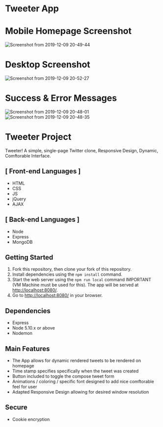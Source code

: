 # Tweeter App

# Mobile Homepage Screenshot
![Screenshot from 2019-12-09 20-49-44](https://user-images.githubusercontent.com/48977789/70494126-5a0f7d00-1ac7-11ea-93f4-5d01947f3e12.png)
# Desktop Screenshot
![Screenshot from 2019-12-09 20-52-27](https://user-images.githubusercontent.com/48977789/70493866-73fc9000-1ac6-11ea-923c-8136c184233d.png)
# Success & Error Messages
![Screenshot from 2019-12-09 20-48-01](https://user-images.githubusercontent.com/48977789/70493869-74952680-1ac6-11ea-889e-1f1a3d16fbaf.png)
![Screenshot from 2019-12-09 20-48-35](https://user-images.githubusercontent.com/48977789/70493868-74952680-1ac6-11ea-9ac0-6bdaa36ecf25.png)

# Tweeter Project

Tweeter! A simple, single-page Twitter clone, Responsive Design, Dynamic, Comftorable Interface.

## [ Front-end Languages ]
- HTML 
- CSS 
- JS 
- jQuery 
- AJAX 

## [ Back-end Languages ]
- Node
- Express 
- MongoDB

## Getting Started

1. Fork this repository, then clone your fork of this repository.
2. Install dependencies using the `npm install` command.
3. Start the web server using the `npm run local` command IMPORTANT (VM Machine must be used for this). The app will be served at <http://localhost:8080/>.
4. Go to <http://localhost:8080/> in your browser.

## Dependencies
- Express
- Node 5.10.x or above
- Nodemon

## Main Features
- The App allows for dynamic rendered tweets to be rendered on homepage
- Time stamp specifies specifically when the tweet was created
- Button included to toggle the compose tweet form
- Animations / coloring / specific font designed to add nice comftorable feel for user
- Adapted Responsive Design allowing for desired window resolution

## Secure
- Cookie encryption



